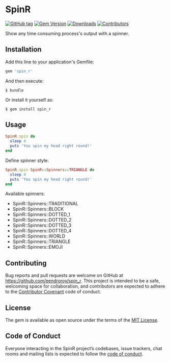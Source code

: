 # SpinR

[![GitHub tag](https://img.shields.io/github/tag/eendroroy/spin_r.svg)](https://github.com/eendroroy/spin_r)
[![Gem Version](https://badge.fury.io/rb/spin_r.svg)](https://rubygems.org/gems/spin_r)
[![Downloads](https://img.shields.io/gem/dt/spin_r.svg)](https://rubygems.org/gems/spin_r)
[![Contributors](https://img.shields.io/github/contributors/eendroroy/spin_r.svg)](CONTRIBUTORS.md)


Show any time consuming process's output with a spinner.

## Installation

Add this line to your application's Gemfile:

```ruby
gem 'spin_r'
```

And then execute:

    $ bundle

Or install it yourself as:

    $ gem install spin_r

## Usage

```ruby
SpinR.spin do
  sleep 4
  puts 'You spin my head right round!'
end
```

Define spinner style:

```ruby
SpinR.spin SpinR::Spinners::TRIANGLE do
  sleep 4
  puts 'You spin my head right round!'
end
```

Available spinners:

- SpinR::Spinners::TRADITIONAL
- SpinR::Spinners::BLOCK
- SpinR::Spinners::DOTTED_1
- SpinR::Spinners::DOTTED_2
- SpinR::Spinners::DOTTED_3
- SpinR::Spinners::DOTTED_4
- SpinR::Spinners::WORLD
- SpinR::Spinners::TRIANGLE
- SpinR::Spinners::EMOJI

## Contributing

Bug reports and pull requests are welcome on GitHub at https://github.com/eendroroy/spin_r. This project is intended to be a safe, welcoming space for collaboration, and contributors are expected to adhere to the [Contributor Covenant](http://contributor-covenant.org) code of conduct.

## License

The gem is available as open source under the terms of the [MIT License](https://opensource.org/licenses/MIT).

## Code of Conduct

Everyone interacting in the SpinR project’s codebases, issue trackers, chat rooms and mailing lists is expected to follow the [code of conduct](https://github.com/eendroroy/spin_r/blob/master/CODE_OF_CONDUCT.md).
